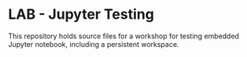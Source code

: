 LAB - Jupyter Testing
=====================

This repository holds source files for a workshop for testing embedded Jupyter
notebook, including a persistent workspace.

